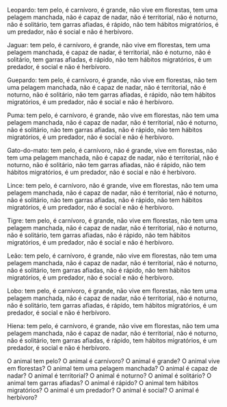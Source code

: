 Leopardo: tem pelo, é carnívoro, é grande, não vive em florestas, tem uma pelagem manchada, não é capaz de nadar, não é territorial, não é noturno, não é solitário, tem garras afiadas, é rápido, não tem hábitos migratórios, é um predador, não é social e não é herbívoro.

Jaguar: tem pelo, é carnívoro, é grande, não vive em florestas, tem uma pelagem manchada, é capaz de nadar, é territorial, não é noturno, não é solitário, tem garras afiadas, é rápido, não tem hábitos migratórios, é um predador, é social e não é herbívoro.

Guepardo: tem pelo, é carnívoro, é grande, não vive em florestas, não tem uma pelagem manchada, não é capaz de nadar, não é territorial, não é noturno, não é solitário, não tem garras afiadas, é rápido, não tem hábitos migratórios, é um predador, não é social e não é herbívoro.

Puma: tem pelo, é carnívoro, é grande, não vive em florestas, não tem uma pelagem manchada, não é capaz de nadar, não é territorial, não é noturno, não é solitário, não tem garras afiadas, não é rápido, não tem hábitos migratórios, é um predador, não é social e não é herbívoro.

Gato-do-mato: tem pelo, é carnívoro, não é grande, vive em florestas, não tem uma pelagem manchada, não é capaz de nadar, não é territorial, não é noturno, não é solitário, não tem garras afiadas, não é rápido, não tem hábitos migratórios, é um predador, não é social e não é herbívoro.

Lince: tem pelo, é carnívoro, não é grande, vive em florestas, não tem uma pelagem manchada, não é capaz de nadar, não é territorial, não é noturno, não é solitário, não tem garras afiadas, não é rápido, não tem hábitos migratórios, é um predador, não é social e não é herbívoro.

Tigre: tem pelo, é carnívoro, é grande, não vive em florestas, não tem uma pelagem manchada, não é capaz de nadar, não é territorial, não é noturno, não é solitário, tem garras afiadas, não é rápido, não tem hábitos migratórios, é um predador, não é social e não é herbívoro.

Leão: tem pelo, é carnívoro, é grande, não vive em florestas, não tem uma pelagem manchada, não é capaz de nadar, não é territorial, não é noturno, não é solitário, tem garras afiadas, não é rápido, não tem hábitos migratórios, é um predador, não é social e não é herbívoro.

Lobo: tem pelo, é carnívoro, é grande, não vive em florestas, não tem uma pelagem manchada, não é capaz de nadar, não é territorial, não é noturno, não é solitário, tem garras afiadas, é rápido, tem hábitos migratórios, é um predador, é social e não é herbívoro.

Hiena: tem pelo, é carnívoro, é grande, não vive em florestas, não tem uma pelagem manchada, não é capaz de nadar, não é territorial, não é noturno, não é solitário, tem garras afiadas, é rápido, tem hábitos migratórios, é um predador, é social e não é herbívoro.


O animal tem pelo?
O animal é carnívoro?
O animal é grande?
O animal vive em florestas?
O animal tem uma pelagem manchada?
O animal é capaz de nadar?
O animal é territorial?
O animal é noturno?
O animal é solitário?
O animal tem garras afiadas?
O animal é rápido?
O animal tem hábitos migratórios?
O animal é um predador?
O animal é social?
O animal é herbívoro?